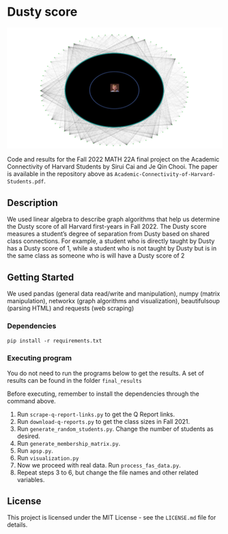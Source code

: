 # Dusty score

![A graph representation of Harvard students and their connections through shared classes](dusty-graph.png)

Code and results for the Fall 2022 MATH 22A final project on the Academic Connectivity of Harvard Students by Sirui Cai and Je Qin Chooi. The paper is available in the repository above as `Academic-Connectivity-of-Harvard-Students.pdf`.

## Description

We used linear algebra to describe graph algorithms that help us determine the Dusty score of all Harvard first-years in Fall 2022. The Dusty score measures a student’s degree of separation from Dusty based on shared class connections. For example, a student who is directly taught by Dusty has a Dusty score of 1, while a student who is not taught by Dusty but is in the same class as someone who is will have a Dusty score of 2

## Getting Started

We used pandas (general data read/write and manipulation), numpy (matrix manipulation), networkx (graph algorithms and visualization), beautifulsoup (parsing HTML) and requests (web scraping)
### Dependencies
```
pip install -r requirements.txt
```

### Executing program

You do not need to run the programs below to get the results. A set of results can be found in the folder `final_results`

Before executing, remember to install the dependencies through the command above.

1. Run `scrape-q-report-links.py` to get the Q Report links.
2. Run `download-q-reports.py` to get the class sizes in Fall 2021.
3. Run `generate_random_students.py`. Change the number of students as desired.
4. Run `generate_membership_matrix.py`.
5. Run `apsp.py`.
6. Run `visualization.py`
7. Now we proceed with real data. Run `process_fas_data.py`.
8. Repeat steps 3 to 6, but change the file names and other related variables.




## License

This project is licensed under the MIT License - see the `LICENSE.md` file for details.
